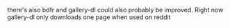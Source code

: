 there's also bdfr and gallery-dl could also probably be improved. Right now gallery-dl only downloads one page when used on reddit
